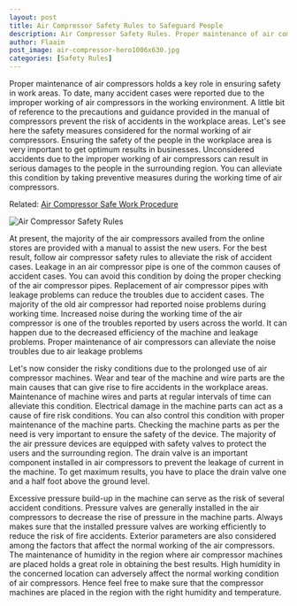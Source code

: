 ```yaml
---
layout: post
title: Air Compressor Safety Rules to Safeguard People
description: Air Compressor Safety Rules. Proper maintenance of air compressors holds a key role in ensuring safety in work areas.
author: Flaaim
post_image: air-compressor-hero1006x630.jpg 
categories: [Safety Rules]
---
```



Proper maintenance of air compressors holds a key role in ensuring safety in work areas. To date, many accident cases were reported due to the improper working of air compressors in the working environment. A little bit of reference to the precautions and guidance provided in the manual of compressors prevent the risk of accidents in the workplace areas. Let's see here the safety measures considered for the normal working of air compressors. Ensuring the safety of the people in the workplace area is very important to get optimum results in businesses. Unconsidered accidents due to the improper working of air compressors can result in serious damages to the people in the surrounding region. You can alleviate this condition by taking preventive measures during the working time of air compressors.

Related: [Air Compressor Safe Work Procedure](https://safetyworkblog.com/templates/safe%20work%20procedure/2020/11/06/air-compressor-safe-work-procedure)

![Air Compressor Safety Rules](https://safetyworkblog.com/assets/air-compressor-hero1006x630.jpg)

At present, the majority of the air compressors availed from the online stores are provided with a manual to assist the new users. For the best result, follow air compressor safety rules to alleviate the risk of accident cases. Leakage in an air compressor pipe is one of the common causes of accident cases. You can avoid this condition by doing the proper checking of the air compressor pipes. Replacement of air compressor pipes with leakage problems can reduce the troubles due to accident cases. The majority of the old air compressor had reported noise problems during working time. Increased noise during the working time of the air compressor is one of the troubles reported by users across the world. It can happen due to the decreased efficiency of the machine and leakage problems. Proper maintenance of air compressors can alleviate the noise troubles due to air leakage problems


Let's now consider the risky conditions due to the prolonged use of air compressor machines. Wear and tear of the machine and wire parts are the main causes that can give rise to fire accidents in the workplace areas. Maintenance of machine wires and parts at regular intervals of time can alleviate this condition. Electrical damage in the machine parts can act as a cause of fire risk conditions. You can also control this condition with proper maintenance of the machine parts. Checking the machine parts as per the need is very important to ensure the safety of the device. The majority of the air pressure devices are equipped with safety valves to protect the users and the surrounding region. The drain valve is an important component installed in air compressors to prevent the leakage of current in the machine. To get maximum results, you have to place the drain valve one and a half foot above the ground level. 


Excessive pressure build-up in the machine can serve as the risk of several accident conditions. Pressure valves are generally installed in the air compressors to decrease the rise of pressure in the machine parts. Always makes sure that the installed pressure valves are working efficiently to reduce the risk of fire accidents. Exterior parameters are also considered among the factors that affect the normal working of the air compressors. The maintenance of humidity in the region where air compressor machines are placed holds a great role in obtaining the best results. High humidity in the concerned location can adversely affect the normal working condition of air compressors. Hence feel free to make sure that the compressor machines are placed in the region with the right humidity and temperature. 
